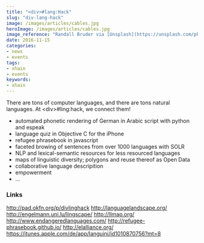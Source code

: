 ```yaml
---
title: "<div>#lang:Hack"
slug: "div-lang-hack"
image: /images/articles/cables.jpg
heroImage: /images/articles/cables.jpg
image_reference: "Randall Bruder via [Unsplash](https://unsplash.com/photos/3_I4NVI9d1k) ([CC0](https://creativecommons.org/publicdomain/zero/1.0/deed.de))"
date: 2016-11-15
categories:
- news
- events
tags:
- xhain
- events
keywords:
- xhain
---
```


There are tons of computer languages, and there are tons natural languages. At \<div\>#ling:hack, we connect them!

<!--more-->

* automated phonetic rendering of German in Arabic script with python
and espeak
* language quiz in Objective C for the iPhone
* refugee phrasebook in javascript
* faceted browing of sentences from over 1000 languages with SOLR
* NLP and lexical-semantic resources for less resourced languages
* maps of linguistic diversity; polygons and reuse thereof as Open Data
* collaborative language descripition
* empowerment
* ...

### Links
http://pad.okfn.org/p/divlinghack
http://languagelandscape.org/
http://engelmann.uni.lu/lingscape/
http://llmap.org/
http://www.endangeredlanguages.com/
http://refugee-phrasebook.github.io/
http://elalliance.org/
https://itunes.apple.com/de/app/languini/id1010870756?mt=8
